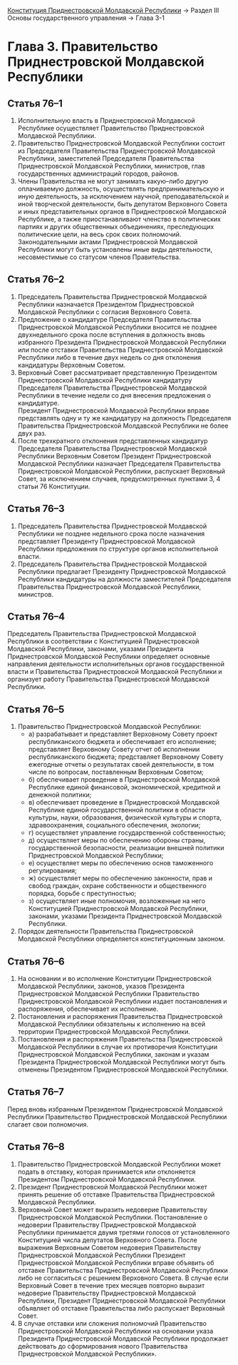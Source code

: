 [Конституция Приднестровской Молдавской Республики](README.md) → Раздел III Основы государственного управления → Глава 3-1

# Глава 3. Правительство Приднестровской Молдавской Республики

## <a name="article-76-1"></a> Статья 76–1

1. Исполнительную власть в Приднестровской Молдавской Республике осуществляет Правительство Приднестровской Молдавской Республики.
2. Правительство Приднестровской Молдавской Республики состоит из Председателя Правительства Приднестровской Молдавской Республики, заместителей Председателя Правительства Приднестровской Молдавской Республики, министров, глав государственных администраций городов, районов.
3. Члены Правительства не могут занимать какую–либо другую оплачиваемую должность, осуществлять предпринимательскую и иную деятельность, за исключением научной, преподавательской и иной творческой деятельности, быть депутатом Верховного Совета и иных представительных органов в Приднестровской Молдавской Республике, а также приостанавливают членство в политических партиях и других общественных объединениях, преследующих политические цели, на весь срок своих полномочий.<br/>Законодательными актами Приднестровской Молдавской Республики могут быть установлены иные виды деятельности, несовместимые со статусом членов Правительства.

## <a name="article-76-2"></a> Статья 76–2

1. Председатель Правительства Приднестровской Молдавской Республики назначается Президентом Приднестровской Молдавской Республики с согласия Верховного Совета.
2. Предложение о кандидатуре Председателя Правительства Приднестровской Молдавской Республики вносится не позднее двухнедельного срока после вступления в должность вновь избранного Президента Приднестровской Молдавской Республики или после отставки Правительства Приднестровской Молдавской Республики либо в течение двух недель со дня отклонения кандидатуры Верховным Советом.
3. Верховный Совет рассматривает представленную Президентом Приднестровской Молдавской Республики кандидатуру Председателя Правительства Приднестровской Молдавской Республики в течение недели со дня внесения предложения о кандидатуре.<br/>Президент Приднестровской Молдавской Республики вправе представлять одну и ту же кандидатуру на должность Председателя Правительства Приднестровской Молдавской Республики не более двух раз.
4. После трехкратного отклонения представленных кандидатур Председателя Правительства Приднестровской Молдавской Республики Верховным Советом Президент Приднестровской Молдавской Республики назначает Председателя Правительства Приднестровской Молдавской Республики, распускает Верховный Совет, за исключением случаев, предусмотренных пунктами 3, 4 статьи 76 Конституции.

## <a name="article-76-3"></a> Статья 76–3

1. Председатель Правительства Приднестровской Молдавской Республики не позднее недельного срока после назначения представляет Президенту Приднестровской Молдавской Республики предложения по структуре органов исполнительной власти.
2. Председатель Правительства Приднестровской Молдавской Республики предлагает Президенту Приднестровской Молдавской Республики кандидатуры на должности заместителей Председателя Правительства Приднестровской Молдавской Республики, министров.

## <a name="article-76-4"></a> Статья 76–4

Председатель Правительства Приднестровской Молдавской Республики в соответствии с Конституцией Приднестровской Молдавской Республики, законами, указами Президента Приднестровской Молдавской Республики определяет основные направления деятельности исполнительных органов государственной власти и Правительства Приднестровской Молдавской Республики и организует работу Правительства Приднестровской Молдавской Республики.

## <a name="article-76-5"></a> Статья 76–5

1. Правительство Приднестровской Молдавской Республики:
	- а) разрабатывает и представляет Верховному Совету проект республиканского бюджета и обеспечивает его исполнение; представляет Верховному Совету отчет об исполнении республиканского бюджета; представляет Верховному Совету ежегодные отчеты о результатах своей деятельности, в том числе по вопросам, поставленным Верховным Советом;
	- б) обеспечивает проведение в Приднестровской Молдавской Республике единой финансовой, экономической, кредитной и денежной политики;
	- в) обеспечивает проведение в Приднестровской Молдавской Республике единой государственной политики в области культуры, науки, образования, физической культуры и спорта, здравоохранения, социального обеспечения, экологии;
	- г) осуществляет управление государственной собственностью;
	- д) осуществляет меры по обеспечению обороны страны, государственной безопасности, реализации внешней политики Приднестровской Молдавской Республики;
	- е) осуществляет меры по обеспечению основ таможенного регулирования;
	- ж) осуществляет меры по обеспечению законности, прав и свобод граждан, охране собственности и общественного порядка, борьбе с преступностью;
	- з) осуществляет иные полномочия, возложенные на него Конституцией Приднестровской Молдавской Республики, законами, указами Президента Приднестровской Молдавской Республики.
2. Порядок деятельности Правительства Приднестровской Молдавской Республики определяется конституционным законом.

## <a name="article-76-6"></a> Статья 76–6

1. На основании и во исполнение Конституции Приднестровской Молдавской Республики, законов, указов Президента Приднестровской Молдавской Республики Правительство Приднестровской Молдавской Республики издает постановления и распоряжения, обеспечивает их исполнение.
2. Постановления и распоряжения Правительства Приднестровской Молдавской Республики обязательны к исполнению на всей территории Приднестровской Молдавской Республики.
3. Постановления и распоряжения Правительства Приднестровской Молдавской Республики в случае их противоречия Конституции Приднестровской Молдавской Республики, законам и указам Президента Приднестровской Молдавской Республики могут быть отменены Президентом Приднестровской Молдавской Республики.

## <a name="article-76-7"></a> Статья 76–7

Перед вновь избранным Президентом Приднестровской Молдавской Республики Правительство Приднестровской Молдавской Республики слагает свои полномочия.

## <a name="article-76-8"></a> Статья 76–8

1. Правительство Приднестровской Молдавской Республики может подать в отставку, которая принимается или отклоняется Президентом Приднестровской Молдавской Республики.
2. Президент Приднестровской Молдавской Республики может принять решение об отставке Правительства Приднестровской Молдавской Республики.
3. Верховный Совет может выразить недоверие Правительству Приднестровской Молдавской Республики. Постановление о недоверии Правительству Приднестровской Молдавской Республики принимается двумя третями голосов от установленного Конституцией числа депутатов Верховного Совета. После выражения Верховным Советом недоверия Правительству Приднестровской Молдавской Республики Президент Приднестровской Молдавской Республики вправе объявить об отставке Правительства Приднестровской Молдавской Республики либо не согласиться с решением Верховного Совета. В случае если Верховный Совет в течение трех месяцев повторно выразит недоверие Правительству Приднестровской Молдавской Республики, Президент Приднестровской Молдавской Республики объявляет об отставке Правительства либо распускает Верховный Совет.
4. В случае отставки или сложения полномочий Правительство Приднестровской Молдавской Республики на основании указа Президента Приднестровской Молдавской Республики продолжает действовать до сформирования нового Правительства Приднестровской Молдавской Республики».
